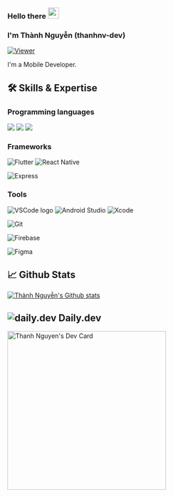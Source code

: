 ### Hello there <img src="https://media.giphy.com/media/hvRJCLFzcasrR4ia7z/giphy.gif" width="25px">
### I'm Thành Nguyễn (thanhnv-dev)

[![Viewer](https://komarev.com/ghpvc/?username=thanhnv-dev&color=1A8FE3&style=flat)](https://github.com/thanhnv-dev)

I'm a Mobile Developer.

## 🛠️ Skills & Expertise
### Programming languages
![](https://img.shields.io/badge/Dart-informational?style=flat&logo=dart&logoColor=5BC2F1&color=0175C2)
![](https://img.shields.io/badge/Javascript-informational?style=flat&logo=javascript&logoColor=000000&color=ffdf00)
![](https://img.shields.io/badge/Typescript-informational?style=flat&logo=typescript&logoColor=white&color=2e79c7)

### Frameworks
![Flutter](https://img.shields.io/badge/Flutter-information?style=for-the-badge&logo=flutter&logoColor=02569B&color=white)
![React Native](https://img.shields.io/badge/React_Native-informational?logo=react&logoColor=61DAFB&style=for-the-badge&color=white)

![Express](https://img.shields.io/badge/Express.JS-information?style=for-the-badge&logo=express&logoColor=02569B&color=white)



### Tools
![VSCode logo](https://img.shields.io/badge/VS%20Code-informational?logo=visual-studio-code&logoColor=white&style=flat)
![Android Studio](https://img.shields.io/badge/Android_Studio-informational?style=flat&logo=androidstudio&logoColor=3ddc84&color=132e3d)
![Xcode](https://img.shields.io/badge/Xcode-informational?style=flat&logo=xcode&logoColor=white&color=176ee3)

![Git](https://img.shields.io/badge/git-informational?logo=Git&logoColor=F05032&style=social)

![Firebase](https://img.shields.io/badge/Firebase-informational?logo=firebase&logoColor=FFCA28&style=social)

![Figma](https://img.shields.io/badge/Figma-informational?style=social&logo=figma&logoColor=F24E1E)

## 📈 Github Stats
<a href="https://github.com/thanhnv-dev" title="thanhnv-dev">
    <img src="https://github-readme-stats.vercel.app/api?username=thanhnv-dev&show_icons=true&hide_border=true" alt="Thành Nguyễn's Github stats" />
</a>

## ![daily.dev](https://img.shields.io/badge/-information?style=social&logo=dailydotdev&logoColor=CE3DF3) Daily.dev
<a href="https://app.daily.dev/thanhnv"><img src="https://api.daily.dev/devcards/v2/d76rcp8yobGD7bvUlOr5L.png?r=4at&type=default" width="356" alt="Thanh Nguyen's Dev Card"/></a>
